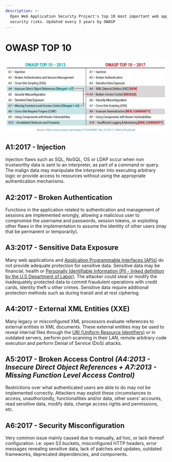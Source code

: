 ```yaml
---
description: >-
  Open Web Application Security Project's top 10 most important web application
  security risks. Updated every 3 years by OWASP
---
```


# OWASP TOP 10

![Minimize these risks to reduce web application vulnerabilities](../../.gitbook/assets/image%20%2859%29.png)

## A1:2017 - Injection

Injection flaws such as SQL, NoSQL, OS or LDAP occur when non trustworthy data is sent to an interpreter, as part of a command or query. The malign data may manipulate the interpreter into executing arbitrary logic or provide access to resources without using the appropriate authentication mechanisms.

## A2:2017 - Broken Authentication

Functions in the application related to authentication and management of sessions are implemented wrongly, allowing a malicious user to compromise the username and passwords, session tokens, or exploiting other flaws in the implementation to assume the identity of other users \(may that be permanent or temporarily\).

## A3:2017 - Sensitive Data Exposure

Many web applications and [Application Programmable Interfaces \(APIs\)](https://www.freecodecamp.org/news/what-is-an-api-in-english-please-b880a3214a82/) do not provide adequate protection for sensitive data. Sensitive data may be financial, health or [Personally Identifiable Information \(PII - linked definition by the U.S Department of Labor\)](https://www.dol.gov/general/ppii#:~:text=Personal%20Identifiable%20Information%20%28PII%29%20is,either%20direct%20or%20indirect%20means.&text=It%20is%20the%20responsibility%20of,to%20which%20they%20have%20access.). The attacker could steal or modify the inadequately protected data to commit fraudulent operations with credit cards, identity theft u other crimes. Sensitive data require additional protection methods such as during transit and at rest ciphering.

## A4:2017 - External XML Entities \(XXE\)

Many legacy or misconfigured XML processors evaluate references to external entities in XML documents. These external entities may be used to reveal internal files through the [URI \(Uniform Resource Identifiers\)](https://www.iana.org/assignments/uri-schemes/uri-schemes.xhtml) or in outdated servers, perform port-scanning in their LAN, remote arbitrary code execution and perform Denial of Service \(DoS\) attacks.

## A5:2017 - Broken Access Control _\(A4:2013 - Insecure Direct Object References + A7:2013 - Missing Function Level Access Control\)_

Restrictions over what authenticated users are able to do may not be implemented correctly. Attackers may exploit these circumstances to access, unauthorizedly, functionalities and/or data, other users' accounts, read sensitive data, modify data, change access rights and permissions, etc. 

## A6:2017 - Security Misconfiguration

Very common issue mainly caused due to manually, ad hoc, or lack thereof configuration. i.e: open S3 buckets, misconfigured HTTP headers, error messages revealing sensitive data, lack of patches and updates, outdated frameworks, deprecated dependencies, and components.

